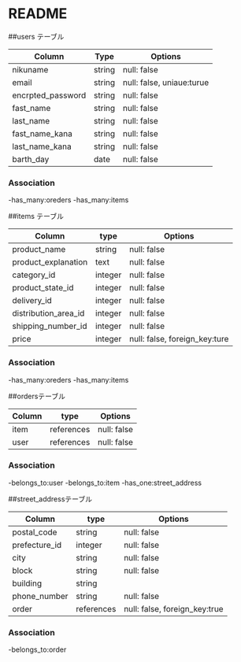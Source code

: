 # README

##users テーブル

| Column            | Type   | Options                   |
| ----------------- | -------| ------------------------- |
| nikuname          | string | null: false               | <!-- ニックネーム -->　
| email             | string | null: false, uniaue:turue | <!-- メール-->
| encrpted_password | string | null: false               | <!-- パスワード -->
| fast_name         | string | null: false               | <!-- 名字 -->
| last_name         | string | null: false               | <!-- 名前 -->
| fast_name_kana    | string | null: false               | <!-- 名字カナ -->
| last_name_kana    | string | null: false               | <!-- 名前カナ --> 
| barth_day         | date   | null: false               | <!-- 誕生日 -->

### Association
-has_many:oreders
-has_many:items


##items テーブル

| Column               | type    | Options                      |
| -------------------  | ------- | ---------------------------- |
| product_name         | string  | null: false                  | <!-- 商品名 -->
| product_explanation  | text    | null: false                  | <!-- 商品説明 -->
| category_id          | integer | null: false                  | <!-- カテゴリー -->
| product_state_id     | integer | null: false                  | <!-- 商品状態 -->
| delivery_id          | integer | null: false                  | <!-- 配送料 -->
| distribution_area_id | integer | null: false                  | <!-- 配送地域 -->
| shipping_number_id   | integer | null: false                  | <!-- 配送日数 -->
| price                | integer | null: false, foreign_key:ture| <!-- 価格 -->

### Association
-has_many:oreders
-has_many:items


##ordersテーブル

| Column        | type       | Options     |
| ------------- | ---------- | ----------- |
| item          | references | null: false | 
| user          | references | null: false | 

### Association
-belongs_to:user
-belongs_to:item
-has_one:street_address

##street_addressテーブル

| Column        | type       | Options                      |
| ------------- | ---------- | ---------------------------- |
| postal_code   | string     | null: false                  | <!-- 郵便番号 -->
| prefecture_id | integer    | null: false                  | <!-- 都道府県 -->
| city          | string     | null: false                  | <!-- 市町村 -->
| block         | string     | null: false                  | <!-- 番地 -->
| building      | string     |                              | <!-- 建物 -->
| phone_number  | string     | null: false                  | <!-- 電話番号 -->
| order         | references | null: false, foreign_key:true| <!-- 注文 -->

### Association
-belongs_to:order